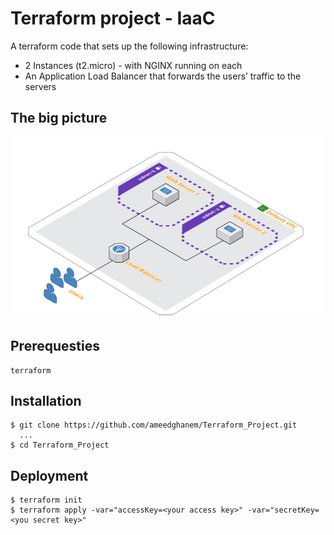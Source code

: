 # Terraform project - IaaC
  A terraform code that sets up the following infrastructure:
  - 2 Instances (t2.micro) - with NGINX running on each
  - An Application Load Balancer that forwards the users’ traffic to the servers

## The big picture
![](https://github.com/ameedghanem/Terraform-Project/blob/main/logo/logo.png)

## Prerequesties
    terraform

## Installation
    $ git clone https://github.com/ameedghanem/Terraform_Project.git
      ...
    $ cd Terraform_Project

## Deployment
    $ terraform init
    $ terraform apply -var="accessKey=<your access key>" -var="secretKey=<you secret key>"
